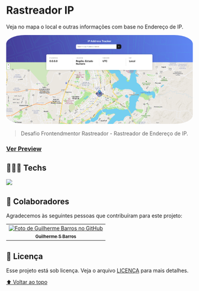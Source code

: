 # Rastreador IP
Veja no mapa o local e outras informações com base no Endereço de IP.

<!---Esses são exemplos. Veja https://shields.io para outras pessoas ou para personalizar este conjunto de escudos. Você pode querer incluir dependências, status do projeto e informações de licença aqui--->
<p align="center">
  <img style="border-radius:10%" width="100%" height="100%" src="images/capa.png" alt="exemplo imagem">
</p>

> Desafio Frontendmentor Rastreador - Rastreador de Endereço de IP.

### [Ver Preview](https://guilhermesdb.github.io/Rastreador-de-Endereco-de-IP/)

## 👨🏻‍💻 Techs 

<a href="https://skillicons.dev">
    <img src="https://skillicons.dev/icons?i=html,css,scss,jquery" />
</a>

## 🤝 Colaboradores

Agradecemos às seguintes pessoas que contribuíram para este projeto:

<table>
  <tr>
    <td align="center">
      <a href="#">
        <img src="https://avatars.githubusercontent.com/u/66280834?v=4" width="100px;" alt="Foto de Guilherme Barros no GitHub"/><br>
        <sub>
          <b>Guilherme S Barros</b>
        </sub>
      </a>
    </td>
  </tr>
</table>

## 📝 Licença

Esse projeto está sob licença. Veja o arquivo [LICENÇA](LICENSE.md) para mais detalhes.

[⬆ Voltar ao topo](#Rastreador-IP)<br>
